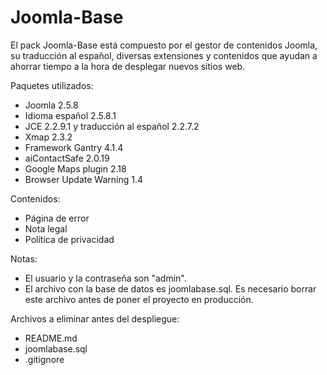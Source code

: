 Joomla-Base
===========

El pack Joomla-Base está compuesto por el gestor de contenidos Joomla, su traducción al español, diversas extensiones y contenidos que ayudan a ahorrar tiempo a la hora de desplegar nuevos sitios web.

Paquetes utilizados:
- Joomla 2.5.8
- Idioma español 2.5.8.1
- JCE 2.2.9.1 y traducción al español 2.2.7.2
- Xmap 2.3.2
- Framework Gantry 4.1.4
- aiContactSafe 2.0.19
- Google Maps plugin 2.18
- Browser Update Warning 1.4

Contenidos:
- Página de error
- Nota legal
- Política de privacidad

Notas:
- El usuario y la contraseña son "admin".
- El archivo con la base de datos es joomlabase.sql. Es necesario borrar este archivo antes de poner el proyecto en producción.

Archivos a eliminar antes del despliegue:
- README.md
- joomlabase.sql
- .gitignore
